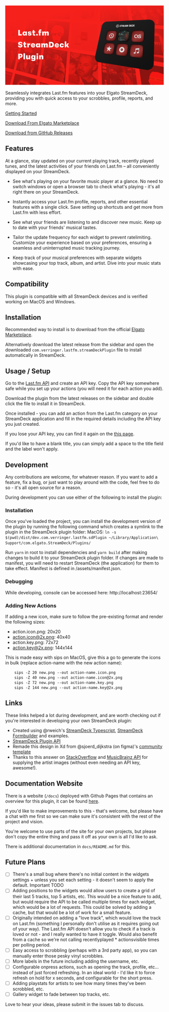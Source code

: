 ![Plugin demo screenshot](https://github.com/Verringer/streamdeck-lastfm/blob/main/cover.png?raw=true)

Seamlessly integrates Last.fm features into your Elgato StreamDeck, providing you with quick access to your scrobbles, profile, reports, and more.

[Getting Started](https://verringer.github.io/streamdeck-lastfm/)

[Download From Elgato Marketplace](https://github.com/Verringer/streamdeck-lastfm/releases/latest/download/com.verringer.lastfm.streamDeckPlugin)

[Download from GitHub Releases](https://github.com/Verringer/streamdeck-lastfm/releases/latest/download/com.verringer.lastfm.streamDeckPlugin)

## Features

At a glance, stay updated on your current playing track, recently played tunes, and the latest activities of your friends on Last.fm – all conveniently displayed on your StreamDeck.

- See what's playing on your favorite music player at a glance. No need to switch windows or open a browser tab to check what's playing - it's all right there on your StreamDeck.

- Instantly access your Last.fm profile, reports, and other essential features with a single click. Save setting up shortcuts and get more from Last.fm with less effort.

- See what your friends are listening to and discover new music. Keep up to date with your friends' musical tastes.

- Tailor the update frequency for each widget to prevent ratelimiting. Customize your experience based on your preferences, ensuring a seamless and uninterrupted music tracking journey.

- Keep track of your musical preferences with separate widgets showcasing your top track, album, and artist. Dive into your music stats with ease.

## Compatibility

This plugin is compatible with all StreamDeck devices and is verified working on MacOS and Windows.

## Installation

Recommended way to install is to download from the official [Elgato Marketplace](https://marketplace.elgato.com/product/stream-deck-lastfm-1c78b0c3-481a-4e1c-a0ee-a2a07b005576).

Alternatively download the latest release from the sidebar and open the downloaded `com.verringer.lastfm.streamDeckPlugin` file to install automatically in StreamDeck.

## Usage / Setup

Go to the [Last.fm API](https://www.last.fm/api/account/create) and create an API key. Copy the API key somewhere safe while you set up your actions (you will need it for each action you add).

Download the plugin from the latest releases on the sidebar and double click the file to install it in StreamDeck.

Once installed - you can add an action from the Last.fm category on your StreamDeck application and fill in the required details including the API key you just created.

If you lose your API key, you can find it again on the [this page](https://www.last.fm/api/accounts).

If you'd like to have a blank title, you can simply add a space to the title field and the label won't apply.

## Development

Any contributions are welcome, for whatever reason. If you want to add a feature, fix a bug, or just want to play around with the code, feel free to do so - it's all open source for a reason.

During development you can use either of the following to install the plugin:

### Installation

Once you've loaded the project, you can install the development version of the plugin by running the following command which creates a symlink to the plugin in the StreamDeck plugin folder:
MacOS: ``ln -s $(pwd)/dist/dev.com.verringer.lastfm.sdPlugin ~/Library/Application\ Support/com.elgato.StreamDeck/Plugins/``

Run ``yarn`` in root to install dependencies and ``yarn build`` after making changes to build it to your StreamDeck plugin folder. If changes are made to manifest, you will need to restart StreamDeck (the application) for them to take effect. Manifest is defined in /assets/manifest.json.

### Debugging

While developing, console can be accessed here:
http://localhost:23654/

### Adding New Actions
If adding a new icon, make sure to follow the pre-existing format and render the following sizes:
- action.icon.png: 20x20
- action.icon@2x.png: 40x40
- action.key.png: 72x72
- action.key@2x.png: 144x144

This is made easy with sips on MacOS, give this a go to generate the icons in bulk (replace action-name with the new action name):
```
    sips -Z 20 new.png --out action-name.icon.png
    sips -Z 40 new.png --out action-name.icon@2x.png
    sips -Z 72 new.png --out action-name.key.png
    sips -Z 144 new.png --out action-name.key@2x.png
```

## Links

These links helped a lot during development, and are worth checking out if you're interested in developing your own StreamDeck plugin:
- Created using @rweich's [StreamDeck Typescript](https://github.com/rweich/streamdeck-ts), [StreamDeck Formbuilder](https://github.com/rweich/streamdeck-formbuilder) and examples.
- [StreamDeck Plugin API](https://docs.elgato.com/sdk/)
- Remade this design in Xd from @sjoerd_dijkstra (on figma)'s [community template](https://www.figma.com/community/file/1144539638960396016)
- Thanks to this answer on [StackOverflow](https://stackoverflow.com/questions/55978243/last-fm-api-returns-same-white-star-image-for-all-artists) and [MusicBrainz API](https://musicbrainz.org/doc/MusicBrainz_API) for supplying the artist images (without even needing an API key, awesome!).

## Documentation Website

There is a website (`/docs`) deployed with Github Pages that contains an overview for this plugin, it can be found [here](https://verringer.github.io/streamdeck-lastfm/).

If you'd like to make improvements to this - that's welcome, but please have a chat with me first so we can make sure it's consistent with the rest of the project and vision.

You're welcome to use parts of the site for your own projects, but please don't copy the entire thing and pass it off as your own is all I'd like to ask.

There is additional documentation in `docs/README.md` for this.

## Future Plans

- [ ] There's a small bug where there's no initial content in the widgets settings + unless you set each setting - it doesn't seem to apply the default. Important TODO
- [ ] Adding positions to the widgets would allow users to create a grid of their last 5 tracks, top 5 artists, etc. This would be a nice feature to add, but would require the API to be called multiple times for each widget, which would be a lot of requests. This could be solved by adding a cache, but that would be a lot of work for a small feature.
- [ ] Originally intended on adding a "love track", which would love the track on Last.fm (something I personally don't utilise as it requires going out of your way). The Last.fm API doesn't allow you to check if a track is loved or not - and I really wanted to have it toggle. Would also benefit from a cache so we're not calling recentlyplayed * actionsvisible times per polling period.
- [ ] Easy access to scrobbling (perhaps with a 3rd party app), so you can manually enter those pesky vinyl scrobbles.
- [ ] More labels in the future including adding the username, etc.
- [ ] Configurable onpress actions, such as opening the track, profile, etc... instead of just forced refreshing. In an ideal world - I'd like it to force refresh on hold for x seconds, and configurable for the short press.
- [ ] Adding playstats for artists to see how many times they've been scrobbled, etc.
- [ ] Gallery widget to fade between top tracks, etc.

Love to hear your ideas, please submit in the issues tab to discuss.